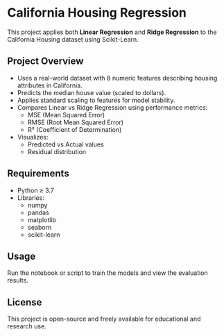 # California Housing Regression

This project applies both **Linear Regression** and **Ridge Regression** to the California Housing dataset using Scikit-Learn.

## Project Overview

- Uses a real-world dataset with 8 numeric features describing housing attributes in California.
- Predicts the median house value (scaled to dollars).
- Applies standard scaling to features for model stability.
- Compares Linear vs Ridge Regression using performance metrics:
  - MSE (Mean Squared Error)
  - RMSE (Root Mean Squared Error)
  - R² (Coefficient of Determination)
- Visualizes:
  - Predicted vs Actual values
  - Residual distribution

## Requirements

- Python ≥ 3.7
- Libraries:
  - numpy
  - pandas
  - matplotlib
  - seaborn
  - scikit-learn

## Usage

Run the notebook or script to train the models and view the evaluation results.

## License

This project is open-source and freely available for educational and research use.
